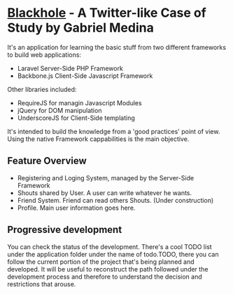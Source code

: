# [Blackhole](http://blackhole-v2.dev) - A Twitter-like Case of Study by Gabriel Medina

It's an application for learning the basic stuff from two different frameworks to build web applications:

- Laravel Server-Side PHP Framework
- Backbone.js Client-Side Javascript Framework

Other libraries included:
- RequireJS for managin Javascript Modules
- jQuery for DOM manipulation
- UnderscoreJS for Client-Side templating

It's intended to build the knowledge from a 'good practices' point of view. Using the native Framework cappabilities is the main objective.

## Feature Overview

- Registering and Loging System, managed by the Server-Side Framework
- Shouts shared by User. A user can write whatever he wants.
- Friend System. Friend can read others Shouts. (Under construction)
- Profile. Main user information goes here.

## Progressive development

You can check the status of the development. There's a cool TODO list under the application folder under the name of todo.TODO, there you can follow the current portion of the project that's being planned and developed. It will be useful to reconstruct the path followed under the development process and therefore to understand the decision and restrictions that arouse.